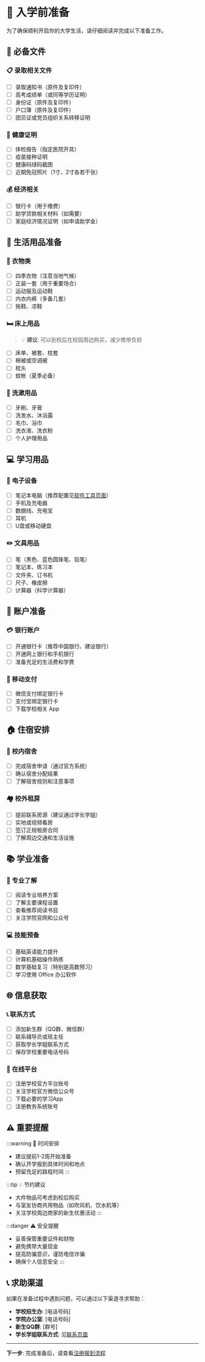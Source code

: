 # 📝 入学前准备

为了确保顺利开启你的大学生活，请仔细阅读并完成以下准备工作。

## 📄 必备文件

### 📋 录取相关文件
- [ ] 录取通知书（原件及复印件）
- [ ] 高考成绩单（或同等学历证明）
- [ ] 身份证（原件及复印件）
- [ ] 户口簿（原件及复印件）
- [ ] 团员证或党员组织关系转移证明

### 🏥 健康证明
- [ ] 体检报告（指定医院开具）
- [ ] 疫苗接种证明
- [ ] 健康码绿码截图
- [ ] 近期免冠照片（1寸、2寸各若干张）

### 💰 经济相关
- [ ] 银行卡（用于缴费）
- [ ] 助学贷款相关材料（如需要）
- [ ] 家庭经济情况证明（如申请助学金）

## 🎒 生活用品准备

### 👕 衣物类
- [ ] 四季衣物（注意当地气候）
- [ ] 正装一套（用于重要场合）
- [ ] 运动服及运动鞋
- [ ] 内衣内裤（多备几套）
- [ ] 拖鞋、凉鞋

### 🛏️ 床上用品
> 💡 **建议**: 可以到校后在校园周边购买，减少携带负担

- [ ] 床单、被套、枕套
- [ ] 棉被或空调被
- [ ] 枕头
- [ ] 蚊帐（夏季必备）

### 🧴 洗漱用品
- [ ] 牙刷、牙膏
- [ ] 洗发水、沐浴露
- [ ] 毛巾、浴巾
- [ ] 洗衣液、洗衣粉
- [ ] 个人护理用品

## 💻 学习用品

### 📱 电子设备
- [ ] 笔记本电脑（推荐配置见[软件工具页面](./tools/software.md)）
- [ ] 手机及充电器
- [ ] 数据线、充电宝
- [ ] 耳机
- [ ] U盘或移动硬盘

### ✏️ 文具用品
- [ ] 笔（黑色、蓝色圆珠笔、铅笔）
- [ ] 笔记本、练习本
- [ ] 文件夹、订书机
- [ ] 尺子、橡皮擦
- [ ] 计算器（科学计算器）

## 🏦 账户准备

### 💳 银行账户
- [ ] 开通银行卡（推荐中国银行、建设银行）
- [ ] 开通网上银行和手机银行
- [ ] 准备充足的生活费和学费

### 📱 移动支付
- [ ] 微信支付绑定银行卡
- [ ] 支付宝绑定银行卡
- [ ] 下载学校相关 App

## 🏠 住宿安排

### 🏫 校内宿舍
- [ ] 完成宿舍申请（通过官方系统）
- [ ] 确认宿舍分配结果
- [ ] 了解宿舍规则和注意事项

### 🏘️ 校外租房
- [ ] 提前联系房源（建议通过学长学姐）
- [ ] 实地或视频看房
- [ ] 签订正规租房合同
- [ ] 了解周边交通和生活设施

## 📚 学业准备

### 📖 专业了解
- [ ] 阅读专业培养方案
- [ ] 了解主要课程设置
- [ ] 查看推荐阅读书目
- [ ] 关注学院官网和公众号

### 💻 技能预备
- [ ] 基础英语能力提升
- [ ] 计算机基础操作熟练
- [ ] 数学基础复习（特别是高数预习）
- [ ] 学习使用 Office 办公软件

## 🌐 信息获取

### 📞 联系方式
- [ ] 添加新生群（QQ群、微信群）
- [ ] 联系辅导员或班主任
- [ ] 获取学长学姐联系方式
- [ ] 保存学校重要电话号码

### 🔗 在线平台
- [ ] 注册学校官方平台账号
- [ ] 关注学校官方微信公众号
- [ ] 下载必要的学习App
- [ ] 注册教务系统账号

## ⚠️ 重要提醒

:::warning 📅 时间安排
- 建议提前1-2周开始准备
- 确认开学报到具体时间和地点
- 预留充足的路程时间
:::

:::tip 💡 节约建议
- 大件物品可考虑到校后购买
- 与室友协商共用物品（如吹风机、饮水机等）
- 关注学校周边商家的新生优惠活动
:::

:::danger ⚠️ 安全提醒
- 妥善保管重要证件和财物
- 避免携带大量现金
- 提高防骗意识，谨防电信诈骗
- 确保个人信息安全
:::

## 📞 求助渠道

如果在准备过程中遇到问题，可以通过以下渠道寻求帮助：

- **学校招生办**: [电话号码]
- **学院办公室**: [电话号码]  
- **新生QQ群**: [群号]
- **学长学姐联系方式**: 见[联系页面](./contact.md)

---

**下一步**: 完成准备后，请查看[注册报到流程](./registration.md)
